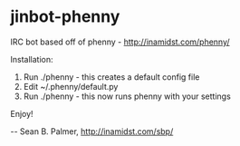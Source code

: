 jinbot-phenny
=============

IRC bot based off of phenny - http://inamidst.com/phenny/

Installation:

1) Run ./phenny - this creates a default config file
2) Edit ~/.phenny/default.py
3) Run ./phenny - this now runs phenny with your settings

Enjoy!

-- 
Sean B. Palmer, http://inamidst.com/sbp/
